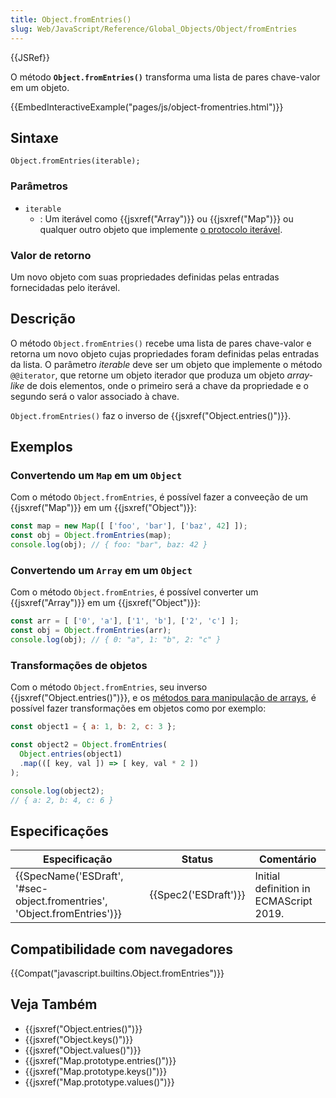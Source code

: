 ```yaml
---
title: Object.fromEntries()
slug: Web/JavaScript/Reference/Global_Objects/Object/fromEntries
---
```

{{JSRef}}

O método **`Object.fromEntries()`** transforma uma lista de pares chave-valor em um objeto.

{{EmbedInteractiveExample("pages/js/object-fromentries.html")}}

## Sintaxe

```
Object.fromEntries(iterable);
```

### Parâmetros

- `iterable`
  - : Um iterável como {{jsxref("Array")}} ou {{jsxref("Map")}} ou qualquer outro objeto que implemente [o protocolo iterável](/pt-BR/docs/Web/JavaScript/Reference/Iteration_protocols#The_iterable_protocol).

### Valor de retorno

Um novo objeto com suas propriedades definidas pelas entradas fornecidadas pelo iterável.

## Descrição

O método `Object.fromEntries()` recebe uma lista de pares chave-valor e retorna um novo objeto cujas propriedades foram definidas pelas entradas da lista. O parâmetro _iterable_ deve ser um objeto que implemente o método `@@iterator`, que retorne um objeto iterador que produza um objeto _array-like_ de dois elementos, onde o primeiro será a chave da propriedade e o segundo será o valor associado à chave.

`Object.fromEntries()` faz o inverso de {{jsxref("Object.entries()")}}.

## Exemplos

### Convertendo um `Map` em um `Object`

Com o método `Object.fromEntries`, é possível fazer a conveeção de um {{jsxref("Map")}} em um {{jsxref("Object")}}:

```js
const map = new Map([ ['foo', 'bar'], ['baz', 42] ]);
const obj = Object.fromEntries(map);
console.log(obj); // { foo: "bar", baz: 42 }
```

### Convertendo um `Array` em um `Object`

Com o método `Object.fromEntries`, é possível converter um {{jsxref("Array")}} em um {{jsxref("Object")}}:

```js
const arr = [ ['0', 'a'], ['1', 'b'], ['2', 'c'] ];
const obj = Object.fromEntries(arr);
console.log(obj); // { 0: "a", 1: "b", 2: "c" }
```

### Transformações de objetos

Com o método `Object.fromEntries`, seu inverso {{jsxref("Object.entries()")}}, e os [métodos para manipulação de arrays](/pt-BR/docs/Web/JavaScript/Reference/Global_Objects/Array#Methods_2), é possível fazer transformações em objetos como por exemplo:

```js
const object1 = { a: 1, b: 2, c: 3 };

const object2 = Object.fromEntries(
  Object.entries(object1)
  .map(([ key, val ]) => [ key, val * 2 ])
);

console.log(object2);
// { a: 2, b: 4, c: 6 }
```

## Especificações

| Especificação                                                                                    | Status                       | Comentário                             |
| ------------------------------------------------------------------------------------------------ | ---------------------------- | -------------------------------------- |
| {{SpecName('ESDraft', '#sec-object.fromentries', 'Object.fromEntries')}} | {{Spec2('ESDraft')}} | Initial definition in ECMAScript 2019. |

## Compatibilidade com navegadores

{{Compat("javascript.builtins.Object.fromEntries")}}

## Veja Também

- {{jsxref("Object.entries()")}}
- {{jsxref("Object.keys()")}}
- {{jsxref("Object.values()")}}
- {{jsxref("Map.prototype.entries()")}}
- {{jsxref("Map.prototype.keys()")}}
- {{jsxref("Map.prototype.values()")}}
